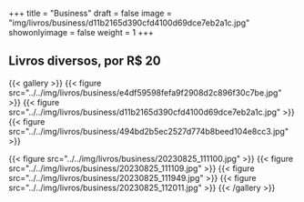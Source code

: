 +++
title = "Business"
draft = false
image = "img/livros/business/d11b2165d390cfd4100d69dce7eb2a1c.jpg"
showonlyimage = false
weight = 1
+++
<!--more-->
## Livros diversos, por R$ 20

{{< gallery >}}
{{< figure src="../../img/livros/business/e4df59598fefa9f2908d2c896f30c7be.jpg" >}}
{{< figure src="../../img/livros/business/d11b2165d390cfd4100d69dce7eb2a1c.jpg" >}}
{{< figure src="../../img/livros/business/494bd2b5ec2527d774b8beed104e8cc3.jpg" >}}

{{< figure src="../../img/livros/business/20230825_111100.jpg" >}}
{{< figure src="../../img/livros/business/20230825_111109.jpg" >}}
{{< figure src="../../img/livros/business/20230825_111949.jpg" >}}
{{< figure src="../../img/livros/business/20230825_112011.jpg" >}}
{{< /gallery >}}